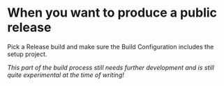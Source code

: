 # When you want to produce a public release

Pick a Release build and make sure the Build Configuration includes the setup project.

*This part of the build process still needs further development and is still quite experimental at the time of writing!*